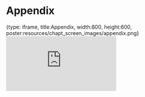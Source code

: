 # Appendix
 
{type: iframe, title:Appendix, width:800, height:600, poster:resources/chapt_screen_images/appendix.png}
![](https://hutchdatascience.org/AI_for_software/no_toc/appendix.html)
 

 
